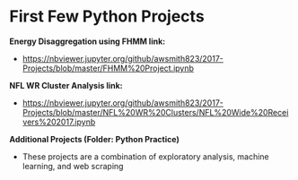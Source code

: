 # First Few Python Projects

**Energy Disaggregation using FHMM link:**
* https://nbviewer.jupyter.org/github/awsmith823/2017-Projects/blob/master/FHMM%20Project.ipynb

**NFL WR Cluster Analysis link:**
* https://nbviewer.jupyter.org/github/awsmith823/2017-Projects/blob/master/NFL%20WR%20Clusters/NFL%20Wide%20Receivers%202017.ipynb

**Additional Projects (Folder: Python Practice)**
* These projects are a combination of exploratory analysis, machine learning, and web scraping
